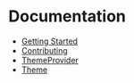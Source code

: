 # Documentation

- [Getting Started](GettingStarted.md)
- [Contributing](Contributing.md)
- [ThemeProvider](ThemeProvider.md)
- [Theme](Theme.md)
